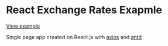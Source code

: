 # React Exchange Rates Exapmle

[View example](http://react-exrates.hard-worker-ilya.ru/)

Single page app created on React.js with [axios](https://github.com/axios/axios) and [antd](https://ant.design/)

